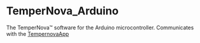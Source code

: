 # TemperNova_Arduino
The TemperNova™ software for the Arduino microcontroller.  Communicates with the [TempernovaApp](https://github.com/ruffoa/TemperNova_App)
